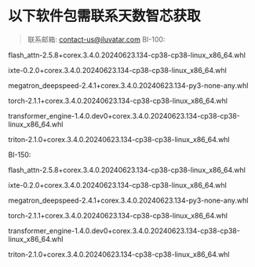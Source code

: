 # 以下软件包需联系天数智芯获取

>联系邮箱: contact-us@iluvatar.com
BI-100:

flash_attn-2.5.8+corex.3.4.0.20240623.134-cp38-cp38-linux_x86_64.whl

ixte-0.2.0+corex.3.4.0.20240623.134-cp38-cp38-linux_x86_64.whl

megatron_deepspeed-2.4.1+corex.3.4.0.20240623.134-py3-none-any.whl

torch-2.1.1+corex.3.4.0.20240623.134-cp38-cp38-linux_x86_64.whl

transformer_engine-1.4.0.dev0+corex.3.4.0.20240623.134-cp38-cp38-linux_x86_64.whl

triton-2.1.0+corex.3.4.0.20240623.134-cp38-cp38-linux_x86_64.whl


BI-150:

flash_attn-2.5.8+corex.3.4.0.20240623.134-cp38-cp38-linux_x86_64.whl

ixte-0.2.0+corex.3.4.0.20240623.134-cp38-cp38-linux_x86_64.whl

megatron_deepspeed-2.4.1+corex.3.4.0.20240623.134-py3-none-any.whl

torch-2.1.1+corex.3.4.0.20240623.134-cp38-cp38-linux_x86_64.whl

transformer_engine-1.4.0.dev0+corex.3.4.0.20240623.134-cp38-cp38-linux_x86_64.whl

triton-2.1.0+corex.3.4.0.20240623.134-cp38-cp38-linux_x86_64.whl
